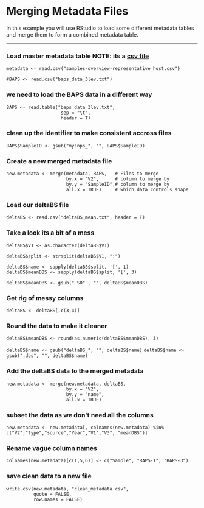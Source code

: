# Merging Metadata Files

In this example you will use RStudio to load some different metadata tables and merge them to form a combined metadata table.

---

### Load master metadata table NOTE: its a [csv file](https://www.howtogeek.com/348960/what-is-a-csv-file-and-how-do-i-open-it/)
`metadata <- read.csv("samples-overview-representative_host.csv")`


`#BAPS <- read.csv("baps_data_3lev.txt")`

### we need to load the BAPS data in a different way
```
BAPS <- read.table("baps_data_3lev.txt", 
                    sep = "\t",
                    header = T)
```

### clean up the identifier to make consistent accross files
`BAPS$SampleID <- gsub("mysnps_", "", BAPS$SampleID)`

### Create a new merged metadata file
```
new.metadata <- merge(metadata, BAPS,   # Files to merge 
                      by.x = "V2",      # column to merge by
                      by.y = "SampleID",# column to merge by
                      all.x = TRUE)     # which data controls shape
```
### Load our deltaBS file
`deltaBS <- read.csv("deltaBS_mean.txt", header = F)`

### Take a look its a bit of a mess

`deltaBS$V1 <- as.character(deltaBS$V1)`

```
deltaBS$split <- strsplit(deltaBS$V1, ":")

deltaBS$name <- sapply(deltaBS$split, '[', 1)
deltaBS$meanDBS <- sapply(deltaBS$split, '[', 3)

deltaBS$meanDBS <- gsub(" SD" , "", deltaBS$meanDBS)
```
### Get rig of messy columns
`deltaBS <- deltaBS[,c(3,4)]`

### Round the data to make it cleaner
`deltaBS$meanDBS <- round(as.numeric(deltaBS$meanDBS), 3)`

`deltaBS$name <- gsub("deltaBS_", "", deltaBS$name)`
`deltaBS$name <- gsub(".dbs", "", deltaBS$name)`

### Add the deltaBS data to the merged metadata
```
new.metadata <- merge(new.metadata, deltaBS,
                      by.x = "V2",
                      by.y = "name",
                      all.x = TRUE)
```

### subset the data as we don't need all the columns
`new.metadata <- new.metadata[, colnames(new.metadata) %in% c("V2","type","source","Year","V1","V3", "meanDBS")]`

### Rename vague column names
`colnames(new.metadata)[c(1,5,6)] <- c("Sample", "BAPS-1", "BAPS-3")`

### save clean data to a new file
```
write.csv(new.metadata, "clean_metadata.csv", 
          quote = FALSE,
          row.names = FALSE)
```
